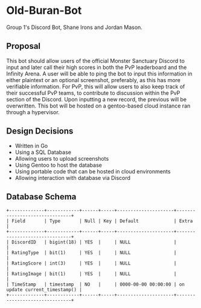 # Old-Buran-Bot
Group 1's Discord Bot, Shane Irons and Jordan Mason.

## Proposal

This bot should allow users of the official Monster Sanctuary Discord to input and later call their high scores in both the PvP leaderboard and the Infinity Arena. A user will be able to ping the bot to input this information in either plaintext or an optional screenshot, preferably, as this has more verifiable information. For PvP, this will allow users to also keep track of their successful PvP teams, to contribute to discussion within the PvP section of the Discord. Upon inputting a new record, the previous will be overwritten. This bot will be hosted on a gentoo-based cloud instance ran through a hypervisor.

## Design Decisions

* Written in Go
* Using a SQL Database
* Allowing users to upload screenshots
* Using Gentoo to host the database
* Using portable code that can be hosted in cloud environments
* Allowing interaction with database via Discord


## Database Schema
```
+-------------+------------+------+-----+---------------------+-------------------------------+
| Field       | Type       | Null | Key | Default             | Extra                         |
+-------------+------------+------+-----+---------------------+-------------------------------+
| DiscordID   | bigint(18) | YES  |     | NULL                |                               |
| RatingType  | bit(1)     | YES  |     | NULL                |                               |
| RatingScore | int(3)     | YES  |     | NULL                |                               |
| RatingImage | bit(1)     | YES  |     | NULL                |                               |
| TimeStamp   | timestamp  | NO   |     | 0000-00-00 00:00:00 | on update current_timestamp() |
+-------------+------------+------+-----+---------------------+-------------------------------+
```
